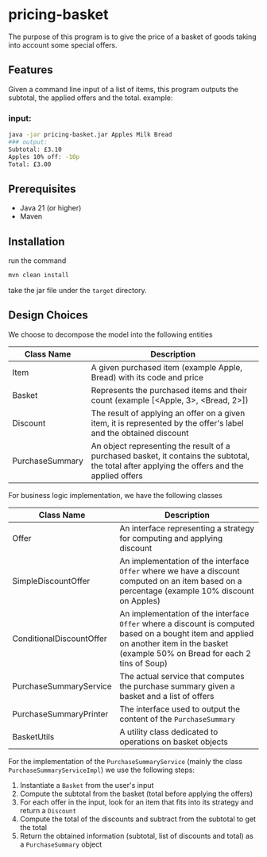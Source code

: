 # pricing-basket

The purpose of this program is to give the price of a basket of goods taking into account some special offers.

## Features

Given a command line input of a list of items, this program outputs the subtotal, the applied offers and the total.
example:
### input:
```bash
java -jar pricing-basket.jar Apples Milk Bread
### output:
Subtotal: £3.10
Apples 10% off: -10p
Total: £3.00
````

## Prerequisites

- Java 21 (or higher)
- Maven

## Installation

run the command
```bash
mvn clean install
```

take the jar file under the `target` directory.

## Design Choices

We choose to decompose the model into the following entities

| Class Name      | Description                                                                                                                                   |
|-----------------|-----------------------------------------------------------------------------------------------------------------------------------------------|
| Item            | A given purchased item (example Apple, Bread) with its code and price                                                                         |
| Basket          | Represents the purchased items and their count (example [<Apple, 3>, <Bread, 2>])                                                             |
| Discount        | The result of applying an offer on a given item, it is represented by the offer's label and the obtained discount                             |
| PurchaseSummary | An object representing the result of a purchased basket, it contains the subtotal, the total after applying the offers and the applied offers |

For business logic implementation, we have the following classes

| Class Name               | Description                                                                                                                                                                             |
|--------------------------|-----------------------------------------------------------------------------------------------------------------------------------------------------------------------------------------|
| Offer                    | An interface representing a strategy for computing and applying discount                                                                                                                |
| SimpleDiscountOffer      | An implementation of the interface `Offer` where we have a discount computed on an item based on a percentage (example 10% discount on Apples)                                          |
| ConditionalDiscountOffer | An implementation of the interface `Offer` where a discount is computed based on a bought item and applied on another item in the basket (example 50% on Bread for each 2 tins of Soup) |
| PurchaseSummaryService   | The actual service that computes the purchase summary given a basket and a list of offers                                                                                               |
| PurchaseSummaryPrinter   | The interface used to output the content of the `PurchaseSummary`                                                                                                                       |
| BasketUtils              | A utility class dedicated to operations on basket objects                                                                                                                               |

For the implementation of the `PurchaseSummaryService` (mainly the class `PurchaseSummaryServiceImpl`) we use the following steps:
1. Instantiate a `Basket` from the user's input
2. Compute the subtotal from the basket (total before applying the offers)
3. For each offer in the input, look for an item that fits into its strategy and return a `Discount`
4. Compute the total of the discounts and subtract from the subtotal to get the total
5. Return the obtained information (subtotal, list of discounts and total) as a `PurchaseSummary` object
